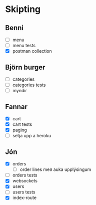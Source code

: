 # Skipting

## Benni

- [ ] menu
- [ ] menu tests
- [x] postman collection

## Björn burger

- [ ] categories
- [ ] categories tests
- [ ] myndir

## Fannar

- [x] cart
- [x] cart tests
- [x] paging
- [ ] setja upp a heroku

## Jón

- [x] orders
  - [ ] order lines með auka upplýsingum
- [ ] orders tests
- [x] websockets
- [x] users
- [ ] users tests
- [x] index-route

